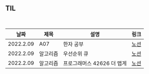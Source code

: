 ## TIL

<br/>

| 날짜 | 제목  | 설명              | 링크     |
| ---- | ----- | ----------------- | -------- |
| 2022.2.09 | A07 | 한자 공부 | [노션](https://plaid-breakfast-07b.notion.site/A07-73c297b393a749559227cb90b58cb176) |
| 2022.2.09 | 알고리즘 | 우선순위 큐 | [노션](https://plaid-breakfast-07b.notion.site/1ffe6848a2f84738bcd6271d6eb28b61) |
| 2022.2.09 | 알고리즘 | 프로그래머스 42626 더 맵게  | [노션](https://plaid-breakfast-07b.notion.site/42626-ce4c3aadbdf24a17b5935e02192ba655) |